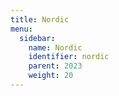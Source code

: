 ```yaml
---
title: Nordic
menu:
  sidebar:
    name: Nordic
    identifier: nordic
    parent: 2023
    weight: 20
---
```

